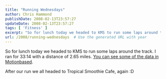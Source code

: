 ```yaml
---
title: "Running Wednesdays"
author: Chris Hammond
publishDate: 2008-02-13T23:57:27
updateDate: 2008-02-13T23:57:27
tags: [ 'Fitness' ]
excerpt: "So for lunch today we headed to KMS to run some laps around the track. I ran for 33:14 with a distance of 2.65 miles. You can see some of the data in Motionbased."
url: /2008/running-wednesdays  # Use the generated URL with year
---
```

<p>So for lunch today we headed to KMS to run some laps around the track. I ran for 33:14 with a distance of 2.65 miles. <a href="https://trail.motionbased.com/trail/activity/4968948#">You can see some of the data in Motionbased</a>.</p> <p>After our run we all headed to Tropical Smoothie Cafe, again :D</p>
